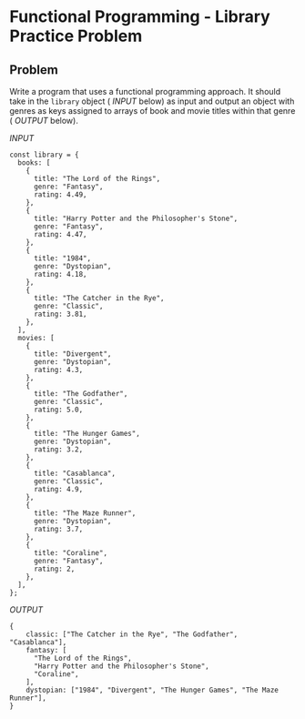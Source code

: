 # Functional Programming - Library Practice Problem

## Problem

Write a program that uses a functional programming approach. It should take in
the `library` object ( _INPUT_ below) as input and output an object with genres
as keys assigned to arrays of book and movie titles within that genre ( _OUTPUT_
below).

_INPUT_

```
const library = {
  books: [
    {
      title: "The Lord of the Rings",
      genre: "Fantasy",
      rating: 4.49,
    },
    {
      title: "Harry Potter and the Philosopher's Stone",
      genre: "Fantasy",
      rating: 4.47,
    },
    {
      title: "1984",
      genre: "Dystopian",
      rating: 4.18,
    },
    {
      title: "The Catcher in the Rye",
      genre: "Classic",
      rating: 3.81,
    },
  ],
  movies: [
    {
      title: "Divergent",
      genre: "Dystopian",
      rating: 4.3,
    },
    {
      title: "The Godfather",
      genre: "Classic",
      rating: 5.0,
    },
    {
      title: "The Hunger Games",
      genre: "Dystopian",
      rating: 3.2,
    },
    {
      title: "Casablanca",
      genre: "Classic",
      rating: 4.9,
    },
    {
      title: "The Maze Runner",
      genre: "Dystopian",
      rating: 3.7,
    },
    {
      title: "Coraline",
      genre: "Fantasy",
      rating: 2,
    },
  ],
};
```

_OUTPUT_

```
{
    classic: ["The Catcher in the Rye", "The Godfather", "Casablanca"],
    fantasy: [
      "The Lord of the Rings",
      "Harry Potter and the Philosopher's Stone",
      "Coraline",
    ],
    dystopian: ["1984", "Divergent", "The Hunger Games", "The Maze Runner"],
}
```
